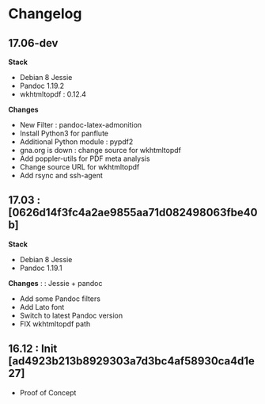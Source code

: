 Changelog
===============================================================================

17.06-dev
-------------------------------------------------------------------------------

__Stack__                                                                       
                                                                                
  * Debian 8 Jessie                                                             
  * Pandoc 1.19.2
  * wkhtmltopdf : 0.12.4

__Changes__

  * New Filter : pandoc-latex-admonition
  * Install Python3 for panflute
  * Additional Python module : pypdf2
  * gna.org is down : change source for wkhtmltopdf
  * Add poppler-utils for PDF meta analysis
  * Change source URL for wkhtmltopdf
  * Add rsync and ssh-agent

17.03 : [0626d14f3fc4a2ae9855aa71d082498063fbe40b]
-------------------------------------------------------------------------------

__Stack__

  * Debian 8 Jessie
  * Pandoc 1.19.1


__Changes__ : : Jessie + pandoc

* Add some Pandoc filters
* Add Lato font
* Switch to latest Pandoc version
* FIX wkhtmltopdf path


16.12 : Init [ad4923b213b8929303a7d3bc4af58930ca4d1e27]
-------------------------------------------------------------------------------

* Proof of Concept
